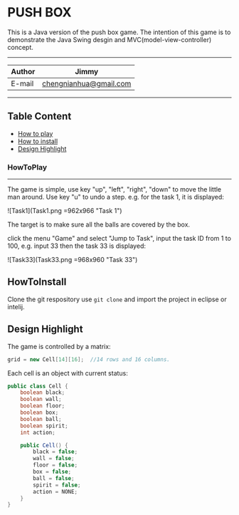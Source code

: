 PUSH BOX
===========================
This is a Java version of the push box game.
The intention of this game is to demonstrate the Java Swing desgin and MVC(model-view-controller) concept.
****
	
|Author|Jimmy|
|---|---
|E-mail|chengnianhua@gmail.com

****
## Table Content
* [How to play](#HowToPlay)
* [How to install](#HowToInstall)
* [Design Highlight](#DesignHighlight)

### HowToPlay
-----------
The game is simple, use key "up", "left", "right", "down" to move the little man around. Use key "u" to undo a step. e.g. for the task 1, it is displayed:

![Task1](Task1.png =962x966 "Task 1")

The target is to make sure all the balls are covered by the box.

click the menu "Game" and select "Jump to Task", input the task ID from 1 to 100, e.g. input 33
then the task 33 is displayed:

![Task33](Task33.png =968x960 "Task 33")

HowToInstall
-----------
Clone the git respository use `git clone` and import the project in eclipse or intelij.

Design Highlight
-----------
The game is controlled by a matrix:
```Java
grid = new Cell[14][16];  //14 rows and 16 columns.
```

Each cell is an object with current status:
```Java
public class Cell {
    boolean black;
    boolean wall;
    boolean floor;
    boolean box;
    boolean ball;
    boolean spirit;
    int action;

    public Cell() {
        black = false;
        wall = false;
        floor = false;
        box = false;
        ball = false;
        spirit = false;
        action = NONE;
    }
}
```